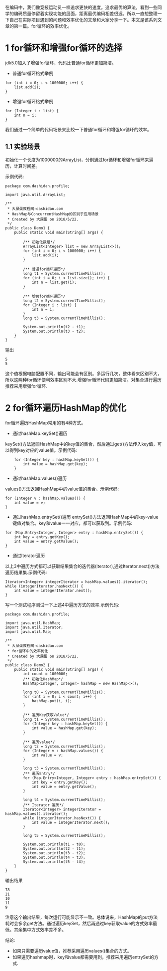 在编码中，我们像竞技运动员一样追求更快的速度。追求最优的算法，看到一些同学的编码质量停留着实现功能的层面，距离最优编码相差很远。所以一直想整理一下自己在实际项目遇到的问题和效率优化的文章和大家分享一下。本文是该系列文章的第一篇。for循环的效率优化。

1 for循环和增强for循环的选择
===

jdk5.0加入了增强for循环，代码比普通for循环更加简洁。

- 普通for循环格式举例

```
for (int i = 0; i < 1000000; i++) {
	list.add(i);
}
```

- 增强for循环格式举例

```
for (Integer i : list) {
	int n = i;
}
```

我们通过一个简单的代码场景来比较一下普通for循环和增强for循环的效率。

1.1 实验场景
---

初始化一个长度为1000000的ArrayList，分别通过for循环和增强for循环来遍历，计算时间差。

示例代码:

```
package com.dashidan.profile;

import java.util.ArrayList;

/**
 * 大屎蛋教程网-dashidan.com
 * HashMap与ConcurrentHashMap的区别于应用场景
 * Created by 大屎蛋 on 2018/5/22.
 */
public class Demo1 {
    public static void main(String[] args) {

        /** 初始化数组*/
        ArrayList<Integer> list = new ArrayList<>();
        for (int i = 0; i < 1000000; i++) {
            list.add(i);
        }

        /** 普通for循环遍历*/
        long t1 = System.currentTimeMillis();
        for (int i = 0; i < list.size(); i++) {
            int n = list.get(i);
        }

        /** 增强for循环遍历*/
        long t2 = System.currentTimeMillis();
        for (Integer i : list) {
            int n = i;
        }
        long t3 = System.currentTimeMillis();

        System.out.println(t2 - t1);
        System.out.println(t3 - t2);
    }
}

```

输出
```
5
5
```

这个值根据电脑配置不同，输出可能会有区别。多运行几次，整体看来区别不大，所以这两种for循环便利效率区别不大.增强for循环代码更加简洁。对集合进行遍历推荐采用增强for循环.

2 for循环遍历HashMap的优化
===

for循环遍历HashMap常用的有4种方式。

- 通过hashMap.keySet()遍历

keySet()方法返回HashMap中的key值的集合，然后通过get()方法传入key值，可以得到key对应的value值。示例代码:
```
	for (Integer key : hashMap.keySet()) {
		int value = hashMap.get(key);
	}
```

- 通过hashMap.values()遍历

values()方法返回HashMap中的value值的集合。示例代码:

```
for (Integer v : hashMap.values()) {
	int value = v;
}
```

- 通过hashMap.entrySet()遍历
entrySet()方法返回HashMap中的key-value键值对集合。key和value一一对应，都可以获取到。示例代码:

```
for (Map.Entry<Integer, Integer> entry : hashMap.entrySet()) {
	int key = entry.getKey();
	int value = entry.getValue();
}
```

- 通过Iterator遍历

以上3中遍历方式都可以获取结果集合的迭代器(Iterator),通过Iterator.next()方法遍历结果集.示例代码:

```
Iterator<Integer> integerIterator = hashMap.values().iterator();
while (integerIterator.hasNext()) {
	int value = integerIterator.next();
}
```


写一个测试程序测试一下上述4中遍历方式的效率.示例代码:

```
package com.dashidan.profile;

import java.util.HashMap;
import java.util.Iterator;
import java.util.Map;

/**
 * 大屎蛋教程网-dashidan.com
 * for循环中的效率优化
 * Created by 大屎蛋 on 2018/5/22.
 */
public class Demo2 {
    public static void main(String[] args) {
        int count = 1000000;
        /** 初始化HashMap*/
        HashMap<Integer, Integer> hashMap = new HashMap<>();

        long t0 = System.currentTimeMillis();
        for (int i = 0; i < count; i++) {
            hashMap.put(i, i);
        }

        /** 遍历Key获取Value*/
        long t1 = System.currentTimeMillis();
        for (Integer key : hashMap.keySet()) {
            int value = hashMap.get(key);
        }

        /** 遍历value*/
        long t2 = System.currentTimeMillis();
        for (Integer v : hashMap.values()) {
            int value = v;
        }

        long t3 = System.currentTimeMillis();
        /** 遍历Entry*/
        for (Map.Entry<Integer, Integer> entry : hashMap.entrySet()) {
            int key = entry.getKey();
            int value = entry.getValue();
        }

        long t4 = System.currentTimeMillis();
        /** Iterator 遍历*/
        Iterator<Integer> integerIterator = hashMap.values().iterator();
        while (integerIterator.hasNext()) {
            int value = integerIterator.next();
        }

        long t5 = System.currentTimeMillis();

        System.out.println(t1 - t0);
        System.out.println(t2 - t1);
        System.out.println(t3 - t2);
        System.out.println(t4 - t3);
        System.out.println(t5 - t4);
    }
}

```

输出结果

```
78
21
10
11
9
```

注意这个输出结果，每次运行可能显示不一致。总体说来，HashMap的put方法耗时会多余get方法。通过遍历keySet，然后再通过key获取value的方式效率最低。其余集中方式效率差不多。

结论:
- 如果只需要遍历value值，推荐采用遍历values()集合的方式。
- 如果遍历hashmap时，key和value都需要用到，推荐采用遍历entrySet的方式.